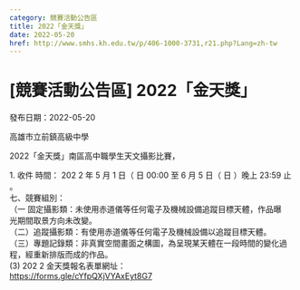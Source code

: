 ```yaml
---
category: 競賽活動公告區
title: 2022「金天獎」
date: 2022-05-20
href: http://www.smhs.kh.edu.tw/p/406-1000-3731,r21.php?Lang=zh-tw
---
```


# [競賽活動公告區] 2022「金天獎」

發布日期：2022-05-20

高雄市立前鎮高級中學  
  
2022「金天獎」南區高中職學生天文攝影比賽，  
  
1\. 收件 時間： 202 2 年 5 月 1 日（ 日 00:00 至 6 月 5 日（ 日 ）晚上 23:59 止 。  
七、競賽組別：  
（一 固定攝影類：未使用赤道儀等任何電子及機械設備追蹤目標天體，作品曝  
光期間取景方向未改變。  
（二）追蹤攝影類：有使用赤道儀等任何電子及機械設備以追蹤目標天體。  
（三）專題記錄類：非真實空間畫面之構圖，為呈現某天體在一段時間的變化過  
程，經重新排版而成的作品。  
(3) 202 2 金天獎報名表單網址：  
https://forms.gle/cYfpQXjVYAxEyt8G7

